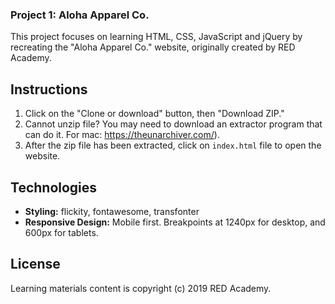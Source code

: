 ### Project 1: Aloha Apparel Co.

This project focuses on learning HTML, CSS, JavaScript and jQuery by recreating the "Aloha Apparel Co." website, originally created by RED Academy.

## **Instructions**
1. Click on the "Clone or download" button, then "Download ZIP." 
2. Cannot unzip file? You may need to download an extractor program that can do it. For mac: https://theunarchiver.com/). 
3. After the zip file has been extracted, click on `index.html` file to open the website.

## **Technologies**
* **Styling:** flickity, fontawesome, transfonter
* **Responsive Design:** Mobile first. Breakpoints at 1240px for desktop, and 600px for tablets.

## **License**
Learning materials content is copyright (c) 2019 RED Academy. 
